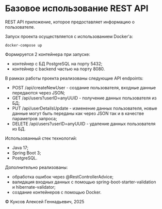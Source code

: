 # Базовое использование REST API

REST API приложение, которое предоставляет информацию о пользователе.

Запуск проекта осуществляется с использованием Docker'а:

````
docker-compose up
````

Формируется 2 контейнера при запуске:
- контейнер с БД PostgreSQL на порту 5432;
- контейнер с backend частью на порту 8080.

В рамках работы проекта реализованы следующие API endpoints:
- POST /api/createNewUser - создание пользователя, входные данные передаются через JSON;  
- GET /api/users?userID=anyUUID - получение данных пользователя из БД;  
- PUT /api/userDetailsUpdate - изменение данных пользователя, новые данные могут быть переданы как через JSON 
так и в качестве параметров запроса;  
- DELETE /api/users?userID=anyUUID - удаление данных пользователя из БД.

Использованный стек технологий:  
- Java 17;  
- Spring Boot 3;  
- PostgreSQL.  

Дополнительно реализованы:  
 - обработка ошибок через @RestControllerAdvice;  
 - валидация входных данных с помощью spring-boot-starter-validation и hibernate-validator;
 - создание контейнеров с помощью Docker.

&copy; Куксов Алексей Геннадьевич, 2025 